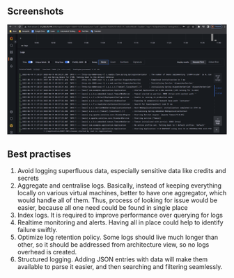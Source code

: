 ## Screenshots

![img.png](img.png)

## Best practises 

1. Avoid logging superfluous data, especially sensitive data 
like credits and secrets
2. Aggregate and centralise logs. Basically, instead of keeping everything locally
on various virtual machines, better to have one aggregator, which would handle 
all of them. Thus, process of looking for issue would be easier, because all one need 
could be found in single place
3. Index logs. It is required to improve performance over querying for logs
4. Realtime monitoring and alerts. Having all in place could help to identify failure swiftly.
5. Optimize log retention policy. Some logs should live much longer than other,
so it should be addressed from architecture view, so no logs overhead is created. 
6. Structured logging. Adding JSON entries with data will make them available to parse it easier,
and then searching and filtering seamlessly.